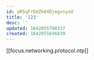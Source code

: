 ```yaml
---
id: pR5qFrEmZk6XDjegvnyoU
title: '123'
desc: ''
updated: 1642055708337
created: 1642055696839
---
```


[[focus.networking.protocol.ntp]]
